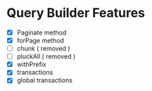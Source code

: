 # Query Builder Features

- [x] Paginate method
- [x] forPage method
- [ ] chunk ( removed )
- [ ] pluckAll ( removed )
- [x] withPrefix
- [x] transactions
- [x] global transactions
